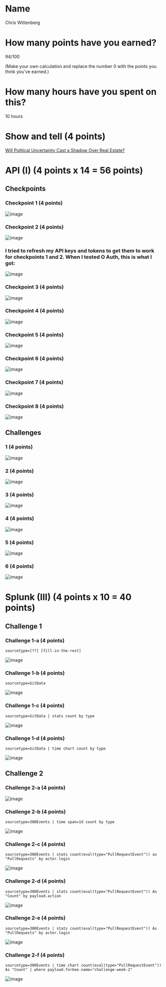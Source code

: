 # Name

Chris Wittenberg

# How many points have you earned?

94/100

(Make your own calculation and replace the number 0 with the points you think you've earned.)

# How many hours have you spent on this?

10 hours

# Show and tell (4 points)

[Will Political Uncertainty Cast a Shadow Over Real Estate?](http://nreionline.com/finance-amp-investment/will-political-uncertainty-cast-shadow-over-commercial-real-estate)

# API (I) (4 points x 14 = 56 points)

## Checkpoints

### Checkpoint 1 (4 points)

![image](C3APICheckpoint1.png?raw=true)

### Checkpoint 2 (4 points)

![image](C3APICheckpoint2.png?raw=true)

### I tried to refresh my API keys and tokens to get them to work for checkpoints 1 and 2. When I tested O Auth, this is what I got:

![image](Error.png?raw=true)

### Checkpoint 3 (4 points)

![image](C3APICheckpoint3.png?raw=true)

### Checkpoint 4 (4 points)

![image](C3APICheckpoint4.png?raw=true)

### Checkpoint 5 (4 points)

![image](C3APICheckpoint5.png?raw=true)

### Checkpoint 6 (4 points)

![image](C3APICheckpoint6.png?raw=true)

### Checkpoint 7 (4 points)

![image](C3APICheckpoint7.png?raw=true)

### Checkpoint 8 (4 points)

![image](C3APICheckpoint8.png?raw=true)

## Challenges

### 1 (4 points)

![image](C3APIChallenge1.png?raw=true)

### 2 (4 points)

![image](C3APIChallenge2.png?raw=true)

### 3 (4 points)

![image](C3APIChallenge3.png?raw=true)

### 4 (4 points)

![image](C3APIChallenge4.png?raw=true)

### 5 (4 points)

![image](C3APIChallenge5.png?raw=true)

### 6 (4 points)

![image](C3APIChallenge6.png?raw=true)



# Splunk (III) (4 points x 10 = 40 points)

## Challenge 1

### Challenge 1-a (4 points)
```
sourcetype=[??] [fill-in-the-rest]
```
![image](C3SplunkChallenge1a.png?raw=true)

### Challenge 1-b (4 points)
```
sourcetype=GitData
```
![image](C3SplunkChallenge1b.png?raw=true)

### Challenge 1-c (4 points)
```
sourcetype=GitData | stats count by type
```
![image](C3SplunkChallenge1c.png?raw=true)

### Challenge 1-d (4 points)
```
sourcetype=GitData | time chart count by type
```
![image](C3SplunkChallenge1d.png?raw=true)

## Challenge 2

### Challenge 2-a (4 points)
![image](C3SplunkChallenge2a.png?raw=true)

### Challenge 2-b (4 points)
```
sourcetype=300Events | time span=1d count by type
```
![image](C3SplunkChallenge2b.png?raw=true)

### Challenge 2-c (4 points)
```
sourcetype=300Events | stats count(eval(type="PullRequestEvent")) as "PullRequests" by actor.login
```
![image](C3SplunkChallenge2c.png?raw=true)

### Challenge 2-d (4 points)
```
sourcetype=300Events | stats count(eval(type="PullRequestEvent")) As "Count" by payload.action
```
![image](C3SplunkChallenge2d.png?raw=true)

### Challenge 2-e (4 points)
```
sourcetype=300Events | stats count(eval(type="PullRequestEvent")) As "PullRequests" by actor.login
```
![image](C3SplunkChallenge2e.png?raw=true)

### Challenge 2-f (4 points)
```
sourcetype=300Events | time chart count(eval(type="PullRequestEvent")) As "Count" | where payload.forkee.name="challenge-week-2"
```
![image](C3SplunkChallenge2f.png?raw=true)
